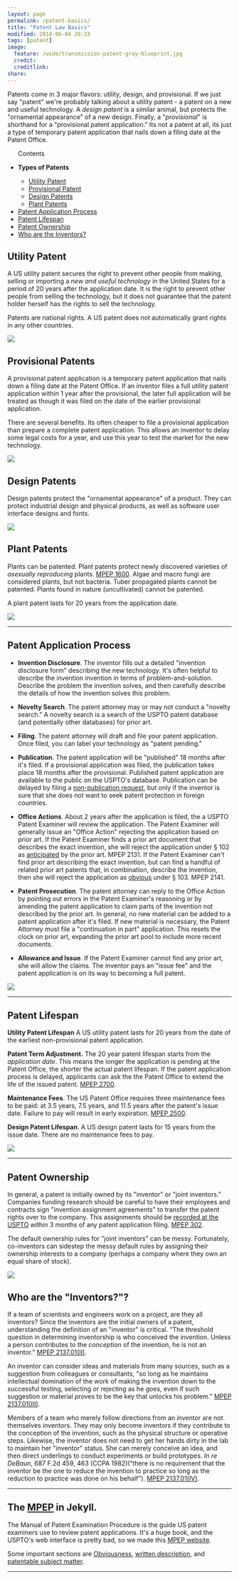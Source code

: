 ```yaml
---
layout: page
permalink: /patent-basics/
title: "Patent Law Basics"
modified: 2014-06-04 20:33
tags: [patent]
image:
  feature: /wide/transmission-patent-gray-blueprint.jpg
  credit:
  creditlink:
share: 
---
```


Patents come in 3 major flavors: utility, design, and provisional. If we just say "patent" we're probably talking about a utility patent - a patent on a new and useful technology. A _design patent_ is a similar animal, but protects the "ornamental appearance" of a new design. Finally, a "_provisional_" is shorthand for a "provisional patent application." Its not a patent at all, its just a type of temporary patent application that nails down a filing date at the Patent Office. 

<ul class="toc">
<p>Contents</p>
<li><strong>Types of Patents</strong></li>
 <ul>
 <li><a href="#utility-patent">Utility Patent</a></li>
 <li><a href="#provisional-patent">Provisional Patent</a></li>
 <li><a href="#design-patents">Design Patents</a></li>
 <li><a href="#plant-patents">Plant Patents</a></li>
 </ul>
<li><a href="#patent-application-process">Patent Application Process</a></li>
<li><a href="#patent-lifespan">Patent Lifespan</a></li>
<li><a href="#patent-ownership">Patent Ownership</a></li>
<li><a href="#who-are-the-inventors">Who are the Inventors? </a></li>

</ul>


## Utility Patent

A US utility patent secures the right to prevent other people from making, selling or importing a *new and useful technology* in the United States for a period of 20 years after the application date. It is the right to prevent other people from selling the technology, but it does not guarantee that the patent holder herself has the rights to sell the technology.   

Patents are national rights. A US patent does not automatically grant rights in any other countries. 

<img src="/images/patent-drawings/fusion-hirsch-1970.png">

## Provisional Patents

A provisional patent application is a temporary patent application that nails down a filing date at the Patent Office. If an inventor files a full utility patent application within 1 year after the provisional, the later full application will be treated as though it was filed on the date of the earlier provisional application. 

There are several benefits. Its often cheaper to file a provisional application than prepare a complete patent application. This allows an inventor to delay some legal costs for a year, and use this year to test the market for the new technology. 

<img src="/images/patent-drawings/engine-starting-lansing-1932.png">


## Design Patents

Design patents protect the "ornamental appearance" of a product. They can protect industrial design and physical products, as well as software user interface designs and fonts. 

<img src="/images/patent-drawings/harley-davidson-design-patent-1919.png">

## Plant Patents 

Plants can be patented. Plant patents protect newly discovered varieties of *asexually reproducing* plants. [MPEP 1600](/mpep/mpep-1600.html). Algae and macro fungi are considered plants, but not bacteria.  Tuber propagated plants cannot be patented. Plants found in nature (uncultivated) cannot be patented. 

A plant patent lasts for 20 years from the application date. 

<img src="/images/patent-drawings/avocado-patent-hass-1935.jpg">

- - -

## Patent Application Process

* **Invention Disclosure**. The inventor fills out a detailed "invention disclosure form" describing the new technology. It's often helpful to describe the invention invention in terms of problem-and-solution. Describe the problem the invention solves, and then carefully describe the details of how the invention solves this problem. 

*  **Novelty Search**. The patent attorney may or may not conduct a "novelty search." A novelty search is a search of the USPTO patent database (and potentially other databases) for prior art. 

*  **Filing**. The patent attorney will draft and file your patent application. Once filed, you can label your technology as "patent pending."  

*  **Publication**. The patent application will be "published" 18 months after it's filed. If a provisional application was filed, the publication takes place 18 months after the provisional. Published patent application are available to the public on the USPTO's database. Publication can be delayed by filing a [non-publication request](/mpep/s1122/), but only if the inventor is sure that she does not want to seek patent protection in foreign countries.  

*  **Office Actions**. About 2 years after the application is filed, the a USPTO Patent Examiner will review the application. The Patent Examiner will generally issue an "Office Action" rejecting the application based on prior art. If the Patent Examiner finds a prior art document that describes the exact invention, she will reject the application under § 102 as [anticipated](../mpep/s2131/) by the prior art. MPEP 2131.  If the Patent Examiner can't find prior art describing the exact invention, but can find a handful of related prior art patents that, in combination, describe the invention, then she will reject the application as [obvious](../mpep/s2141/) under § 103. MPEP 2141. 

* **Patent Prosecution**. The patent attorney can reply to the Office Action by pointing out errors in the Patent Examiner's reasoning or by amending the patent application to claim parts of the invention not described by the prior art. In general, no new material can be added to a patent application after it's filed.  If new material is necessary, the Patent Attorney must file a "continuation in part" application. This resets the clock on prior art, expanding the prior art pool to include more recent documents. 

* **Allowance and Issue**. If the Patent Examiner cannot find any prior art, she will allow the claims. The inventor pays an "issue fee" and the patent application is on its way to becoming a full patent. 


<img src="/images/patent-drawings/3d-printer-1994.png">

- - - 

## Patent Lifespan 

**Utility Patent Lifespan** A US utility patent lasts for 20 years from the date of the earliest non-provisional patent application. 

**Patent Term Adjustment.** The 20 year patent lifespan starts from the *application date*. This means the longer the application is pending at the Patent Office, the shorter the actual patent lifespan. If the patent application process is delayed, applicants can ask the the Patent Office to extend the life of the issued patent. [MPEP 2700](/mpep/mpep-2700.html/).

**Maintenance Fees**. The US Patent Office requires three maintenance fees to be paid: at 3.5 years, 7.5 years, and 11.5 years after the patent's issue date. Failure to pay will result in early expiration. [MPEP 2500](/mpep/mpep-2500.html).

**Design Patent Lifespan**. A US design patent lasts for 15 years from the issue date. There are no maintenance fees to pay. 

<img src="/images/patent-drawings/bottle-washing-machine-1907.jpg" class="translucent">

- - - 

## Patent Ownership

In general, a patent is initially owned by its "inventor" or "joint inventors."  Companies funding research should be careful to have their employees and contracts sign "invention assignment agreements" to transfer the patent rights over to the company. This assignments should be [recorded at the USPTO](/mpep/s302.html) within 3 months of any patent application filing. [MPEP 302](/mpep/s302.html).

The default ownership rules for "joint inventors" can be messy. Fortunately, co-inventors can sidestep the messy default rules by assigning their ownership interests to a company (perhaps a company where they own an equal share of stock).  

<img src="/images/patent-drawings/log-splitter-1893.jpg" class="translucent">


## Who are the "Inventors?"?  

If a team of scientists and engineers work on a project, are they all inventors? Since the inventors are the initial owners of a patent, understanding the definition of an "inventor" is critical. “The threshold question in determining inventorship is who conceived the invention. Unless a person contributes to the *conception* of the invention, he is not an inventor." [MPEP 2137.01(II)](mpep/s2137.html#d0e206713). 

An inventor can consider ideas and materials from many sources, such as a suggestion from colleagues or consultants, "so long as he maintains intellectual domination of the work of making the invention down to the successful testing, selecting or rejecting as he goes, even if such suggestion or material proves to be the key that unlocks his problem.” [MPEP 2137.01(III)](mpep/s2137.html#d0e206713). 

Members of a team who merely follow directions from an inventor are not themselves inventors. They may only become inventors if they contribute to the 
conception of the invention, such as the physical structure or operative steps. Likewise, the inventor does not need to get her hands dirty in the lab to maintain her "inventor" status. She can merely conceive an idea, and then direct underlings to conduct experiments or build prototypes.  *In re DeBaun*, 687 F.2d 459, 463 (CCPA 1982)(“there is no requirement that the inventor be the one to reduce the invention to practice so long as the reduction to practice was done on his behalf”). [MPEP 2137.01(IV)](mpep/s2137.html#d0e206713).

- - -  

## The [MPEP](../mpep/index.html) in Jekyll. 
The Manual of Patent Examination Procedure is the guide US patent examiners use to review patent applications. It's a huge book, and the USPTO's web interface is pretty bad, so we made this [MPEP website](../mpep/index.html).

Some important sections are [Obviousness](../mpep/s2141.html), [written description](../mpep/s2163.html), and [patentable subject matter](../mpep/s2106.html).

- - - 


